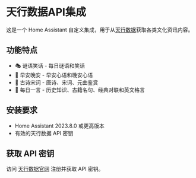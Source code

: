 # 天行数据API集成

这是一个 Home Assistant 自定义集成，用于从[天行数据](https://www.tianapi.com/)获取各类文化资讯内容。

## 功能特点

- 🎭 谜语笑话 - 每日谜语和笑话
- 🌅 早安晚安 - 早安心语和晚安心语  
- 📜 古诗宋词 - 唐诗、宋词、元曲鉴赏
- 💬 每日一言 - 历史知识、古籍名句、经典对联和英文格言

## 安装要求

- Home Assistant 2023.8.0 或更高版本
- 有效的天行数据 API 密钥

## 获取 API 密钥

访问 [天行数据官网](https://www.tianapi.com/) 注册并获取 API 密钥。
